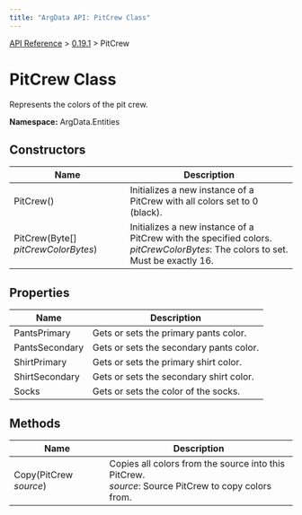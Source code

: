 ```yaml
---
title: "ArgData API: PitCrew Class"
---
```


[API Reference](/argdata/api) &gt; [0.19.1](/argdata/api/0.19.1) &gt; PitCrew

# PitCrew Class

Represents the colors of the pit crew.

**Namespace:** ArgData.Entities

## Constructors

<table class="table table-bordered table-striped ">
<thead>
  <tr>
    <th>Name</th>
    <th>Description</th>
  </tr>
</thead>
<tbody>
  <tr>
    <td>PitCrew()</td>
    <td>Initializes a new instance of a PitCrew with all colors set to 0 (black).</td>
  </tr>
  <tr>
    <td>PitCrew(Byte[] <em>pitCrewColorBytes</em>)</td>
    <td>Initializes a new instance of a PitCrew with the specified colors.<br /><em>pitCrewColorBytes</em>: The colors to set. Must be exactly 16.<br /></td>
  </tr>
</tbody>
</table>


## Properties

<table class="table table-bordered table-striped ">
<thead>
  <tr>
    <th>Name</th>
    <th>Description</th>
  </tr>
</thead>
<tbody>
  <tr>
    <td>PantsPrimary</td>
    <td>Gets or sets the primary pants color.</td>
  </tr>
  <tr>
    <td>PantsSecondary</td>
    <td>Gets or sets the secondary pants color.</td>
  </tr>
  <tr>
    <td>ShirtPrimary</td>
    <td>Gets or sets the primary shirt color.</td>
  </tr>
  <tr>
    <td>ShirtSecondary</td>
    <td>Gets or sets the secondary shirt color.</td>
  </tr>
  <tr>
    <td>Socks</td>
    <td>Gets or sets the color of the socks.</td>
  </tr>
</tbody>
</table>


## Methods

<table class="table table-bordered table-striped ">
<thead>
  <tr>
    <th>Name</th>
    <th>Description</th>
  </tr>
</thead>
<tbody>
  <tr>
    <td>Copy(PitCrew <em>source</em>)</td>
    <td>Copies all colors from the source into this PitCrew.<br /><em>source</em>: Source PitCrew to copy colors from.<br /></td>
  </tr>
</tbody>
</table>


